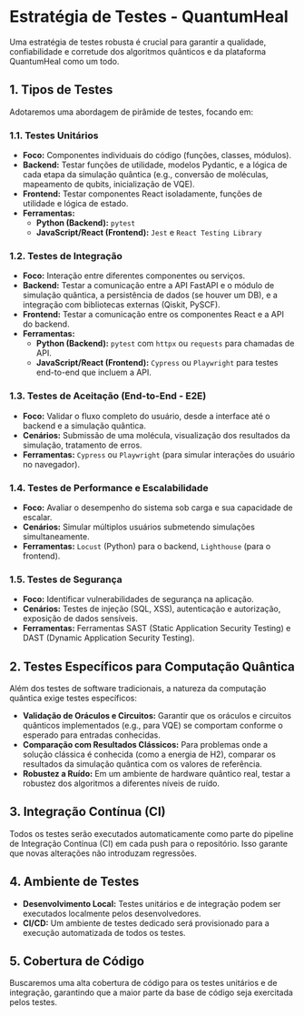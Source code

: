 # Estratégia de Testes - QuantumHeal

Uma estratégia de testes robusta é crucial para garantir a qualidade, confiabilidade e corretude dos algoritmos quânticos e da plataforma QuantumHeal como um todo.

## 1. Tipos de Testes

Adotaremos uma abordagem de pirâmide de testes, focando em:

### 1.1. Testes Unitários

- **Foco:** Componentes individuais do código (funções, classes, módulos).
- **Backend:** Testar funções de utilidade, modelos Pydantic, e a lógica de cada etapa da simulação quântica (e.g., conversão de moléculas, mapeamento de qubits, inicialização de VQE).
- **Frontend:** Testar componentes React isoladamente, funções de utilidade e lógica de estado.
- **Ferramentas:**
    - **Python (Backend):** `pytest`
    - **JavaScript/React (Frontend):** `Jest` e `React Testing Library`

### 1.2. Testes de Integração

- **Foco:** Interação entre diferentes componentes ou serviços.
- **Backend:** Testar a comunicação entre a API FastAPI e o módulo de simulação quântica, a persistência de dados (se houver um DB), e a integração com bibliotecas externas (Qiskit, PySCF).
- **Frontend:** Testar a comunicação entre os componentes React e a API do backend.
- **Ferramentas:**
    - **Python (Backend):** `pytest` com `httpx` ou `requests` para chamadas de API.
    - **JavaScript/React (Frontend):** `Cypress` ou `Playwright` para testes end-to-end que incluem a API.

### 1.3. Testes de Aceitação (End-to-End - E2E)

- **Foco:** Validar o fluxo completo do usuário, desde a interface até o backend e a simulação quântica.
- **Cenários:** Submissão de uma molécula, visualização dos resultados da simulação, tratamento de erros.
- **Ferramentas:** `Cypress` ou `Playwright` (para simular interações do usuário no navegador).

### 1.4. Testes de Performance e Escalabilidade

- **Foco:** Avaliar o desempenho do sistema sob carga e sua capacidade de escalar.
- **Cenários:** Simular múltiplos usuários submetendo simulações simultaneamente.
- **Ferramentas:** `Locust` (Python) para o backend, `Lighthouse` (para o frontend).

### 1.5. Testes de Segurança

- **Foco:** Identificar vulnerabilidades de segurança na aplicação.
- **Cenários:** Testes de injeção (SQL, XSS), autenticação e autorização, exposição de dados sensíveis.
- **Ferramentas:** Ferramentas SAST (Static Application Security Testing) e DAST (Dynamic Application Security Testing).

## 2. Testes Específicos para Computação Quântica

Além dos testes de software tradicionais, a natureza da computação quântica exige testes específicos:

-   **Validação de Oráculos e Circuitos:** Garantir que os oráculos e circuitos quânticos implementados (e.g., para VQE) se comportam conforme o esperado para entradas conhecidas.
-   **Comparação com Resultados Clássicos:** Para problemas onde a solução clássica é conhecida (como a energia de H2), comparar os resultados da simulação quântica com os valores de referência.
-   **Robustez a Ruído:** Em um ambiente de hardware quântico real, testar a robustez dos algoritmos a diferentes níveis de ruído.

## 3. Integração Contínua (CI)

Todos os testes serão executados automaticamente como parte do pipeline de Integração Contínua (CI) em cada push para o repositório. Isso garante que novas alterações não introduzam regressões.

## 4. Ambiente de Testes

-   **Desenvolvimento Local:** Testes unitários e de integração podem ser executados localmente pelos desenvolvedores.
-   **CI/CD:** Um ambiente de testes dedicado será provisionado para a execução automatizada de todos os testes.

## 5. Cobertura de Código

Buscaremos uma alta cobertura de código para os testes unitários e de integração, garantindo que a maior parte da base de código seja exercitada pelos testes.
